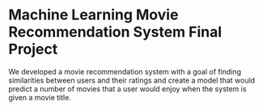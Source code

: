 # Machine Learning Movie Recommendation System Final Project
We developed a movie recommendation system with a goal of finding similarities between users and their ratings and create a model that would predict a number of movies that a user would enjoy when the system is given a movie title.
